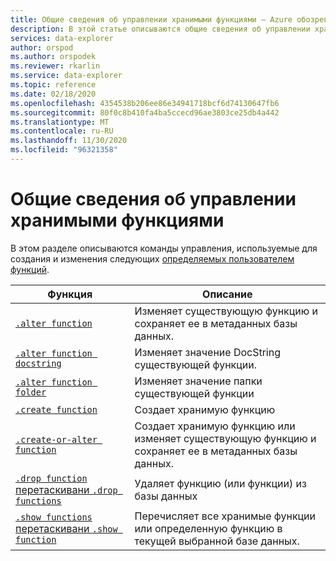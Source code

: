 ```yaml
---
title: Общие сведения об управлении хранимыми функциями — Azure обозреватель данных | Документация Майкрософт
description: В этой статье описываются общие сведения об управлении хранимыми функциями в Azure обозреватель данных.
services: data-explorer
author: orspod
ms.author: orspodek
ms.reviewer: rkarlin
ms.service: data-explorer
ms.topic: reference
ms.date: 02/18/2020
ms.openlocfilehash: 4354538b206ee86e34941718bcf6d74130647fb6
ms.sourcegitcommit: 80f0c8b410fa4ba5ccecd96ae3803ce25db4a442
ms.translationtype: MT
ms.contentlocale: ru-RU
ms.lasthandoff: 11/30/2020
ms.locfileid: "96321358"
---
```

# <a name="stored-functions-management-overview"></a>Общие сведения об управлении хранимыми функциями
В этом разделе описываются команды управления, используемые для создания и изменения следующих [определяемых пользователем функций](../query/functions/user-defined-functions.md).

|Функция |Описание|
|---------|-----------|
|[`.alter function`](alter-function.md) |Изменяет существующую функцию и сохраняет ее в метаданных базы данных. |
|[`.alter function docstring`](alter-docstring-function.md) |Изменяет значение DocString существующей функции. |
|[`.alter function folder`](alter-folder-function.md) |Изменяет значение папки существующей функции |
|[`.create function`](create-function.md) |Создает хранимую функцию |
|[`.create-or-alter function`](create-alter-function.md) |Создает хранимую функцию или изменяет существующую функцию и сохраняет ее в метаданных базы данных. |
|[`.drop function` перетаскивани `.drop functions`](drop-function.md) |Удаляет функцию (или функции) из базы данных |
|[`.show functions` перетаскивани `.show function`](show-function.md) |Перечисляет все хранимые функции или определенную функцию в текущей выбранной базе данных. |